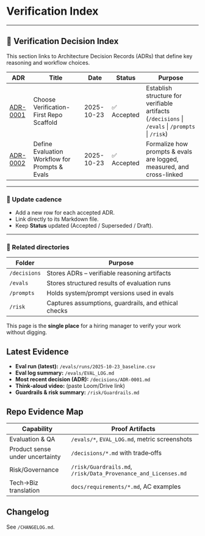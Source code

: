 # Verification Index
---
## 🧩 Verification Decision Index

This section links to Architecture Decision Records (ADRs) that define key reasoning and workflow choices.

| ADR | Title | Date | Status | Purpose |
|-----|-------|------|--------|---------|
| [ADR-0001](decisions/ADR-0001-first-decision.md) | Choose Verification-First Repo Scaffold | 2025-10-23 | ✅ Accepted | Establish structure for verifiable artifacts (`/decisions` \| `/evals` \| `/prompts` \| `/risk`) |
| [ADR-0002](decisions/ADR-0002-Define%20Evaluation%20Workflow%20for%20Prompts%20and%20Evals.md) | Define Evaluation Workflow for Prompts & Evals | 2025-10-23 | ✅ Accepted | Formalize how prompts & evals are logged, measured, and cross-linked |



---

### 🔄 Update cadence
- Add a new row for each accepted ADR.  
- Link directly to its Markdown file.  
- Keep **Status** updated (Accepted / Superseded / Draft).  

---

### 📘 Related directories
| Folder | Purpose |
|---------|----------|
| `/decisions` | Stores ADRs – verifiable reasoning artifacts |
| `/evals` | Stores structured results of evaluation runs |
| `/prompts` | Holds system/prompt versions used in evals |
| `/risk` | Captures assumptions, guardrails, and ethical checks |

This page is the **single place** for a hiring manager to verify your work without digging.

## Latest Evidence
- **Eval run (latest):** `/evals/runs/2025-10-23_baseline.csv`
- **Eval log summary:** `/evals/EVAL_LOG.md`
- **Most recent decision (ADR):** `/decisions/ADR-0001.md`
- **Think‑aloud video:** (paste Loom/Drive link)
- **Guardrails & risk summary:** `/risk/Guardrails.md`

## Repo Evidence Map
| Capability | Proof Artifacts |
|---|---|
| Evaluation & QA | `/evals/*`, `EVAL_LOG.md`, metric screenshots |
| Product sense under uncertainty | `/decisions/*.md` with trade‑offs |
| Risk/Governance | `/risk/Guardrails.md`, `/risk/Data_Provenance_and_Licenses.md` |
| Tech→Biz translation | `docs/requirements/*.md`, AC examples |

## Changelog
See `/CHANGELOG.md`.
